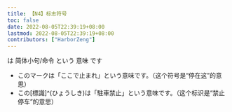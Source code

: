 ```yaml
---
title: 【N4】标志符号
toc: false
date: 2022-08-05T22:39:19+08:00
lastmod: 2022-08-05T22:39:19+08:00
contributors: ["HarborZeng"]
---
```


は 简体小句/命令 という 意味 です

- このマークは「ここで止まれ」という意味です。（这个符号是“停在这”的意思）
- この[標識]^(ひょうしき)は「駐車禁止」という意味です。（这个标识是“禁止停车”的意思）

